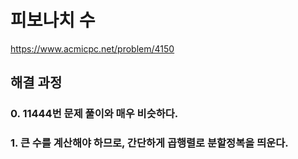 # 피보나치 수
https://www.acmicpc.net/problem/4150
## 해결 과정
### 0. 11444번 문제 풀이와 매우 비슷하다.
### 1. 큰 수를 계산해야 하므로, 간단하게 곱행렬로 분할정복을 띄운다.
